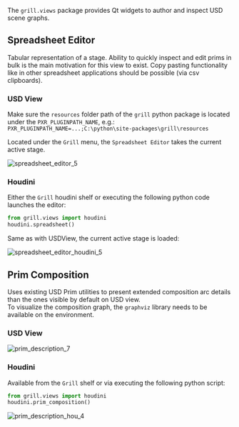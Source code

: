 The `grill.views` package provides Qt widgets to author and inspect USD scene graphs.

## Spreadsheet Editor

Tabular representation of a stage. Ability to quickly inspect and edit prims in bulk is the main motivation for this view to exist.
Copy pasting functionality like in other spreadsheet applications should be possible (via csv clipboards). 

### USD View

Make sure the `resources` folder path of the `grill` python package is located under the 
`PXR_PLUGINPATH_NAME`, e.g.:
`PXR_PLUGINPATH_NAME=...;C:\python\site-packages\grill\resources`

Located under the `Grill` menu, the `Spreadsheet Editor` takes the current active stage.

![spreadsheet_editor_5](https://user-images.githubusercontent.com/8294116/99148142-3e9af200-26da-11eb-9a9d-3c63a3c32ccb.gif)

### Houdini

Either the `Grill` houdini shelf or executing the following python code launches the editor:

```python
from grill.views import houdini
houdini.spreadsheet()
``` 

Same as with USDView, the current active stage is loaded:

![spreadsheet_editor_houdini_5](https://user-images.githubusercontent.com/8294116/99145748-57e57380-26c5-11eb-847f-ea01f023caf0.gif)

## Prim Composition

Uses existing USD Prim utilities to present extended composition arc details than the ones visible by default on USD view.  
To visualize the composition graph, the `graphviz` library needs to be available on the environment. 

### USD View

![prim_description_7](https://user-images.githubusercontent.com/8294116/98809052-1f4d5c00-2471-11eb-965d-43cea0c57322.gif)

### Houdini

Available from the `Grill` shelf or via executing the following python script:
```python
from grill.views import houdini
houdini.prim_composition()
``` 

![prim_description_hou_4](https://user-images.githubusercontent.com/8294116/98945804-1dee6300-2547-11eb-8e9b-3f0211af6f3c.gif)
